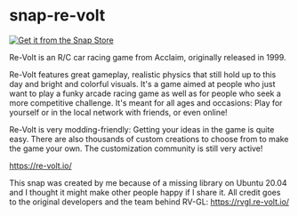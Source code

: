 # snap-re-volt

[![Get it from the Snap Store](https://snapcraft.io/static/images/badges/en/snap-store-black.svg)](https://snapcraft.io/re-volt)

Re-Volt is an R/C car racing game from Acclaim, originally released in 1999.

Re-Volt features great gameplay, realistic physics that still hold up to this day and bright and colorful visuals. It's a game aimed at people who just want to play a funky arcade racing game as well as for people who seek a more competitive challenge. It's meant for all ages and occasions: Play for yourself or in the local network with friends, or even online!

Re-Volt is very modding-friendly: Getting your ideas in the game is quite easy. There are also thousands of custom creations to choose from to make the game your own. The customization community is still very active!

https://re-volt.io/

This snap was created by me because of a missing library on Ubuntu 20.04 and I
thought it might make other people happy if I share it.
All credit goes to the original developers and the team behind RV-GL:
https://rvgl.re-volt.io/
